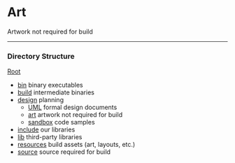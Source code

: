 # Art
Artwork not required for build

-----------------------------------------------------------

### Directory Structure ###
[Root](/)
  * [bin](/bin) binary executables
  * [build](/build) intermediate binaries
  * [design](/design) planning
    * [UML](/design/UML) formal design documents
    * [art](/design/art) artwork not required for build
    * [sandbox](/design/sandbox) code samples
  * [include](/include) our libraries
  * [lib](/lib) third-party libraries
  * [resources](/resources) build assets (art, layouts, etc.)
  * [source](/source) source required for build
